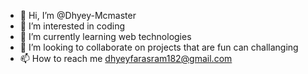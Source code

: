 - 👋 Hi, I’m @Dhyey-Mcmaster
- 👀 I’m interested in coding
- 🌱 I’m currently learning web technologies
- 💞️ I’m looking to collaborate on projects that are fun can challanging
- 📫 How to reach me dhyeyfarasram182@gmail.com

<!---
Dhyey-Mcmaster/Dhyey-Mcmaster is a ✨ special ✨ repository because its `README.md` (this file) appears on your GitHub profile.
You can click the Preview link to take a look at your changes.
--->
